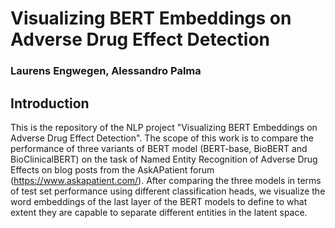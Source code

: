 # Visualizing BERT Embeddings on Adverse Drug Effect Detection
### Laurens Engwegen, Alessandro Palma
## Introduction
This is the repository of the NLP project "Visualizing BERT Embeddings on Adverse Drug Effect Detection". The scope of this work is to compare the performance of three variants of BERT model (BERT-base, BioBERT and BioClinicalBERT) on the task of Named Entity Recognition of Adverse Drug Effects on blog posts from the AskAPatient forum (https://www.askapatient.com/). After comparing the three models in terms of test set performance using different classification heads, we visualize the word embeddings of the last layer of the BERT models to define to what extent they are capable to separate different entities in the latent space. 

##
